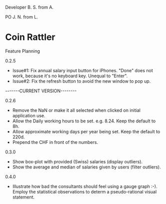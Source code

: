 Developer B. S. from A.

PO J. N. from L.

# Coin Rattler

Feature Planning

0.2.5
  - Issue#1: Fix annual salary input button for iPhones. "Done" does not work, because it's no keyboard key. Unequal to "Enter".
  - Issue#2: Fix the refresh button to avoid the new window to pop up.
  
-------CURRENT VERSION--------

0.2.6
  - Remove the NaN or make it all selected when clicked on initial application use.
  - Allow the Daily working hours to be set. e.g. 8.24. Keep the default to 8h.
  - Allow approximate working days per year being set. Keep the default to 220d.
  - Prepend the CHF in front of the numbers.
  
0.3.0
  - Show box-plot with provided (Swiss) salaries (display outliers).
  - Show the average and median of salaries given by users (filter outliers).
  
0.4.0
  - Illustrate how bad the consultants should feel using a gauge graph :-). Employ the statistical observations to determ a pseudo-rational visual statement.

